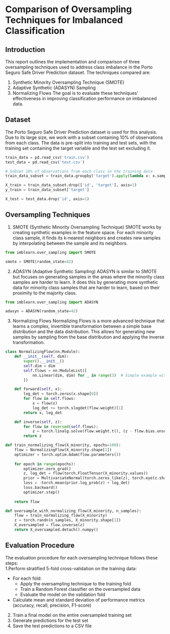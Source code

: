 # Comparison of Oversampling Techniques for Imbalanced Classification
## Introduction
This report outlines the implementation and comparison of three oversampling techniques used to address class imbalance in the Porto Seguro Safe Driver Prediction dataset. The techniques compared are:
1. Synthetic Minority Oversampling Technique (SMOTE)
2. Adaptive Synthetic (ADASYN) Sampling
3. Normalizing Flows
The goal is to evaluate these techniques' effectiveness in improving classification performance on imbalanced data.
## Dataset
The Porto Seguro Safe Driver Prediction dataset is used for this analysis. Due to its large size, we work with a subset containing 10% of observations from each class. The data is pre-split into training and test sets, with the training set containing the target variable and the test set excluding it.
```python
train_data = pd.read_csv('train.csv')
test_data = pd.read_csv('test.csv')

# Subset 10% of observations from each class in the training data
train_data_subset = train_data.groupby('target').apply(lambda x: x.sample(frac=0.1, random_state=42)).reset_index(drop=True)

X_train = train_data_subset.drop(['id', 'target'], axis=1)
y_train = train_data_subset['target']

X_test = test_data.drop('id', axis=1)
```
## Oversampling Techniques
1. SMOTE (Synthetic Minority Oversampling Technique)
SMOTE works by creating synthetic examples in the feature space. For each minority class sample, it finds its k-nearest neighbors and creates new samples by interpolating between the sample and its neighbors.
```python
from imblearn.over_sampling import SMOTE

smote = SMOTE(random_state=42)
```
2. ADASYN (Adaptive Synthetic Sampling)
ADASYN is similar to SMOTE but focuses on generating samples in the areas where the minority class samples are harder to learn. It does this by generating more synthetic data for minority class samples that are harder to learn, based on their proximity to the majority class.
```python
from imblearn.over_sampling import ADASYN

adasyn = ADASYN(random_state=42)
```
3. Normalizing Flows
Normalizing Flows is a more advanced technique that learns a complex, invertible transformation between a simple base distribution and the data distribution. This allows for generating new samples by sampling from the base distribution and applying the inverse transformation.
```python
class NormalizingFlow(nn.Module):
    def __init__(self, dim):
        super().__init__()
        self.dim = dim
        self.flows = nn.ModuleList([
            nn.Linear(dim, dim) for _ in range(3)  # Simple example with linear flows
        ])

    def forward(self, x):
        log_det = torch.zeros(x.shape[0])
        for flow in self.flows:
            x = flow(x)
            log_det += torch.slogdet(flow.weight)[1]
        return x, log_det

    def inverse(self, z):
        for flow in reversed(self.flows):
            z = torch.linalg.solve(flow.weight.t(), (z - flow.bias.unsqueeze(0)).t()).t()
        return z

def train_normalizing_flow(X_minority, epochs=100):
    flow = NormalizingFlow(X_minority.shape[1])
    optimizer = torch.optim.Adam(flow.parameters())
    
    for epoch in range(epochs):
        optimizer.zero_grad()
        z, log_det = flow(torch.FloatTensor(X_minority.values))
        prior = MultivariateNormal(torch.zeros_like(z), torch.eye(z.shape[1]))
        loss = -torch.mean(prior.log_prob(z) + log_det)
        loss.backward()
        optimizer.step()
    
    return flow

def oversample_with_normalizing_flow(X_minority, n_samples):
    flow = train_normalizing_flow(X_minority)
    z = torch.randn(n_samples, X_minority.shape[1])
    X_oversampled = flow.inverse(z)
    return X_oversampled.detach().numpy()
```
## Evaluation Procedure
The evaluation procedure for each oversampling technique follows these steps:<br>
1.Perform stratified 5-fold cross-validation on the training data:
- For each fold:
  - Apply the oversampling technique to the training fold
  - Train a Random Forest classifier on the oversampled data
  - Evaluate the model on the validation fold
- Calculate mean and standard deviation of performance metrics (accuracy, recall, precision, F1-score)
2. Train a final model on the entire oversampled training set
3. Generate predictions for the test set
4. Save the test predictions to a CSV file
